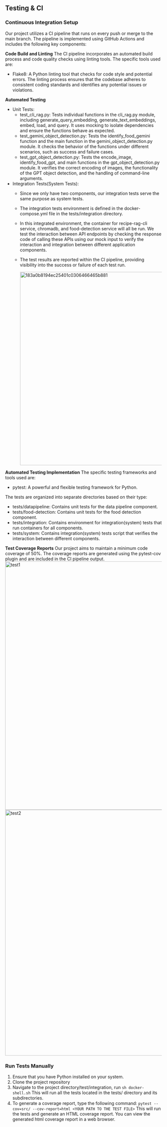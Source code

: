 ## Testing & CI
### Continuous Integration Setup
Our project utilizes a CI pipeline that runs on every push or merge to the main branch. The pipeline is implemented using GitHub Actions and includes the following key components:

**Code Build and Linting**
The CI pipeline incorporates an automated build process and code quality checks using linting tools. The specific tools used are:
- Flake8: A Python linting tool that checks for code style and potential errors.
The linting process ensures that the codebase adheres to consistent coding standards and identifies any potential issues or violations.

**Automated Testing**
- Unit Tests: 
  - test_cli_rag.py: Tests individual functions in the cli_rag.py module, including generate_query_embedding, generate_text_embeddings, embed, load, and query. It uses mocking to isolate dependencies and ensure the functions behave as expected.
  - test_gemini_object_detection.py: Tests the identify_food_gemini function and the main function in the gemini_object_detection.py module. It checks the behavior of the functions under different scenarios, such as success and failure cases.
  - test_gpt_object_detection.py: Tests the encode_image, identify_food_gpt, and main functions in the gpt_object_detection.py module. It verifies the correct encoding of images, the functionality of the GPT object detection, and the handling of command-line arguments.
- Integration Tests(System Tests):
  - Since we only have two components, our integration tests serve the same purpose as system tests. 
  - The integration tests environment is defined in the docker-compose.yml file in the tests/integration directory.
  - In this integrated environment, the container for recipe-rag-cli service, chromadb, and food-detection service will all be run. We test the interaction between API endpoints by checking the response code of calling these APIs using our mock input to verify the interaction and integration between different application components.
  - The test results are reported within the CI pipeline, providing visibility into the success or failure of each test run.

    <img width="619" alt="183a0b8194ec25401c0306466465b881" src="https://github.com/user-attachments/assets/5fcd9708-50f4-4769-8392-1beaaf57e585">

**Automated Testing Implementation**
The specific testing frameworks and tools used are:

- pytest: A powerful and flexible testing framework for Python.

The tests are organized into separate directories based on their type:

- tests/datapipeline: Contains unit tests for the data pipeline component.
- tests/food-detection: Contains unit tests for the food detection component.
- tests/integration: Contains environment for integration(system) tests that run containers for all components.
- tests/system: Contains integration(system) tests script that verifies the interaction between different components.
  
**Test Coverage Reports**
Our project aims to maintain a minimum code coverage of 50%. The coverage reports are generated using the pytest-cov plugin and are included in the CI pipeline output.
<img width="795" alt="test1" src="https://github.com/user-attachments/assets/68839d2f-d780-4b1d-b7c5-d21b5b1757cf">
<img width="787" alt="test2" src="https://github.com/user-attachments/assets/d55207b4-38ae-4589-b10d-1d5f6fbc8bec">



### Run Tests Manually
1. Ensure that you have Python installed on your system.
2. Clone the project repository
3. Navigate to the project directory/test/integration, run ```sh docker-shell.sh```
   This will run all the tests located in the tests/ directory and its subdirectories.
4. To generate a coverage report, type the following command:
   ```pytest --cov=src/ --cov-report=html <YOUR PATH TO THE TEST FILE>```
    This will run the tests and generate an HTML coverage report. You can view the generated html coverage report in a web browser.
